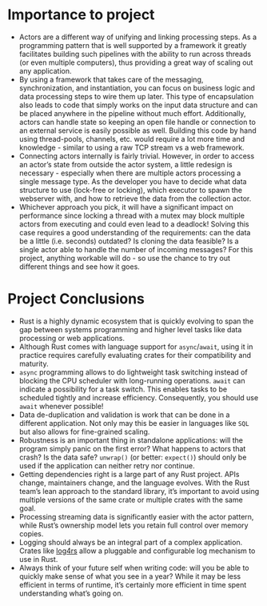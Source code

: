 # Importance to project

- Actors are a different way of unifying and linking processing steps. As a programming pattern that is well supported
  by a framework it greatly facilitates building such pipelines with the ability to run across threads (or even multiple
  computers), thus providing a great way of scaling out any application.
- By using a framework that takes care of the messaging, synchronization, and instantiation, you can focus on business
  logic and data processing steps to wire them up later. This type of encapsulation also leads to code that simply works
  on the input data structure and can be placed anywhere in the pipeline without much effort. Additionally, actors can
  handle state so keeping an open file handle or connection to an external service is easily possible as well. Building
  this code by hand using thread-pools, channels, etc. would require a lot more time and knowledge - similar to using a
  raw TCP stream vs a web framework.
- Connecting actors internally is fairly trivial. However, in order to access an actor’s state from outside the actor
  system, a little redesign is necessary - especially when there are multiple actors processing a single message type.
  As the developer you have to decide what data structure to use (lock-free or locking), which executor to spawn the
  webserver with, and how to retrieve the data from the collection actor.
- Whichever approach you pick, it will have a significant impact on performance since locking a thread with a mutex may
  block multiple actors from executing and could even lead to a deadlock! Solving this case requires a good
  understanding of the requirements: can the data be a little (i.e. seconds) outdated? Is cloning the data feasible? Is
  a single actor able to handle the number of incoming messages? For this project, anything workable will do - so
  use the chance to try out different things and see how it goes.

# Project Conclusions

- Rust is a highly dynamic ecosystem that is quickly evolving to span the gap between systems programming and higher
  level tasks like data processing or web applications.
- Although Rust comes with language support for `async`/`await`, using it in practice requires carefully evaluating
  crates
  for their compatibility and maturity.
- `async` programming allows to do lightweight task switching instead of blocking the CPU scheduler with long-running
  operations. `await` can indicate a possibility for a task switch. This enables tasks to be scheduled tightly and
  increase efficiency. Consequently, you should use `await` whenever possible!
- Data de-duplication and validation is work that can be done in a different application. Not only may this be easier in
  languages like `SQL` but also allows for fine-grained scaling.
- Robustness is an important thing in standalone applications: will the program simply panic on the first error? What
  happens to actors that crash? Is the data safe? `unwrap()` (or better: `expect()`) should only be used if the
  application
  can neither retry nor continue.
- Getting dependencies right is a large part of any Rust project. APIs change, maintainers change, and the language
  evolves. With the Rust team’s lean approach to the standard library, it’s important to avoid using multiple versions
  of the same crate or multiple crates with the same goal.
- Processing streaming data is significantly easier with the actor pattern, while Rust’s ownership model lets you retain
  full control over memory copies.
- Logging should always be an integral part of a complex application.  
  Crates like [log4rs](https://crates.io/crates/log4rs) allow a pluggable and configurable log mechanism to use in Rust.
- Always think of your future self when writing code: will you be able to quickly make sense of what you see in a year?
  While it may be less efficient in terms of runtime, it’s certainly more efficient in time spent understanding what’s
  going on.

